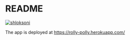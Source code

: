 # README
[![shloksoni](https://circleci.com/github/shloksoni/<rails-polly>.svg?style=svg)](https://rolly-polly.herokuapp.com/)

The app is deployed at https://rolly-polly.herokuapp.com/
